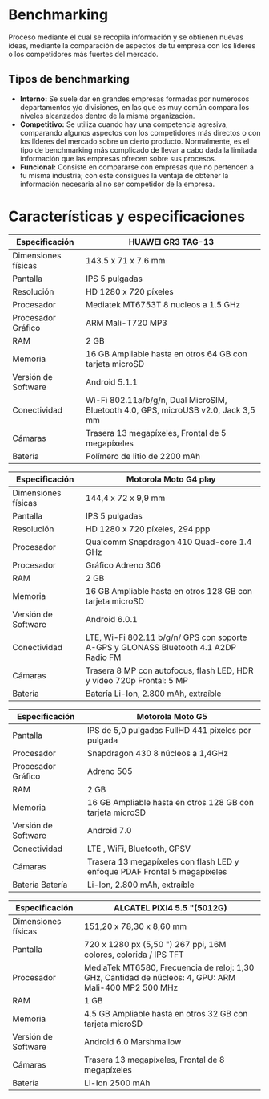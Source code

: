 # Benchmarking
Proceso mediante el cual se recopila información y se obtienen nuevas ideas, mediante la comparación de aspectos de tu empresa con los líderes o los competidores más fuertes del mercado.

## Tipos de benchmarking

-   **Interno:**  Se suele dar en grandes empresas formadas por numerosos departamentos y/o divisiones, en las que es muy común compara los niveles alcanzados dentro de la misma organización.
-   **Competitivo:**  Se utiliza cuando hay una competencia agresiva, comparando algunos aspectos con los competidores más directos o con los líderes del mercado sobre un cierto producto. Normalmente, es el tipo de benchmarking más complicado de llevar a cabo dada la limitada información que las empresas ofrecen sobre sus procesos.
-   **Funcional:**  Consiste en compararse con empresas que no pertencen a tu misma industria; con este consigues la ventaja de obtener la información necesaria al no ser competidor de la empresa.

# Características y especificaciones



| Especificación |HUAWEI GR3 TAG-13|            
|----------------|--------------|
|Dimensiones físicas|143.5 x 71 x 7.6 mm|
|Pantalla|IPS 5 pulgadas|
|Resolución|HD 1280 x 720 píxeles|
|Procesador|Mediatek MT6753T 8 nucleos a 1.5 GHz|
|Procesador Gráfico|ARM Mali-T720 MP3|
|RAM|2 GB|
|Memoria|16 GB Ampliable hasta en otros 64 GB con tarjeta microSD|
|Versión de Software|Android 5.1.1|
|Conectividad|Wi-Fi 802.11a/b/g/n, Dual MicroSIM, Bluetooth 4.0, GPS, microUSB v2.0, Jack 3,5 mm|
|Cámaras|Trasera 13 megapíxeles, Frontal de 5 megapíxeles|
|Batería|Polímero de litio de 2200 mAh|

|Especificación |Motorola Moto G4 play|
|----------------|--------------|
|Dimensiones físicas	|144,4 x 72 x 9,9 mm|
|Pantalla|	IPS 5 pulgadas|
|Resolución	|HD 1280 x 720 píxeles, 294 ppp|
|Procesador	|Qualcomm Snapdragon 410 Quad-core 1.4 GHz|
|Procesador |Gráfico	Adreno 306|
|RAM	|2 GB|
|Memoria	|16 GB Ampliable hasta en otros 128 GB con tarjeta microSD|
|Versión de Software	|Android 6.0.1|
|Conectividad	|LTE, Wi-Fi 802.11 b/g/n/ GPS con soporte A-GPS y GLONASS Bluetooth 4.1 A2DP Radio FM|
|Cámaras	|Trasera 8 MP con autofocus, flash LED, HDR y vídeo 720p Frontal: 5 MP|
|Batería	|Batería Li-Ion, 2.800 mAh, extraíble

|Especificación|Motorola Moto G5|
|---|---|
|Pantalla	|IPS de 5,0 pulgadas FullHD 441 píxeles por pulgada|
|Procesador	|Snapdragon 430 8 núcleos a 1,4GHz|
|Procesador Gráfico|	Adreno 505|
|RAM	|2 GB|
|Memoria	|16 GB Ampliable hasta en otros 128 GB con tarjeta microSD|
|Versión de Software|	Android 7.0|
|Conectividad	|LTE , WiFi, Bluetooth, GPSV|
|Cámaras	|Trasera 13 megapíxeles con flash LED y enfoque PDAF Frontal 5 megapíxeles|
|Batería	Batería| Li-Ion, 2.800 mAh, extraíble|

|Especificación|ALCATEL PIXI4 5.5 "(5012G)|
|--|---|
|Dimensiones físicas|	151,20 x 78,30 x 8,60 mm|
|Pantalla	|720 x 1280 px (5,50 ") 267 ppi, 16M colores, colorida / IPS TFT|
|Procesador|	MediaTek MT6580, Frecuencia de reloj: 1,30 GHz, Cantidad de núcleos: 4, GPU: ARM Mali-400 MP2 500 MHz|
|RAM	|1 GB|
|Memoria	|4.5 GB Ampliable hasta en otros 32 GB con tarjeta microSD|
|Versión de Software	|Android 6.0 Marshmallow|
|Cámaras	|Trasera 13 megapíxeles, Frontal de 8 megapíxeles|
|Batería	|Li-Ion 2500 mAh|
